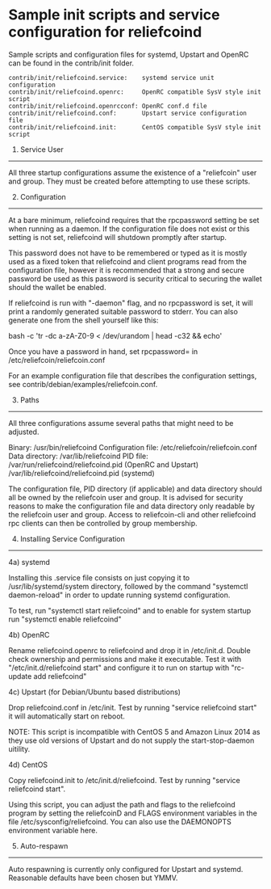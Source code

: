 Sample init scripts and service configuration for reliefcoind
==========================================================

Sample scripts and configuration files for systemd, Upstart and OpenRC
can be found in the contrib/init folder.

    contrib/init/reliefcoind.service:    systemd service unit configuration
    contrib/init/reliefcoind.openrc:     OpenRC compatible SysV style init script
    contrib/init/reliefcoind.openrcconf: OpenRC conf.d file
    contrib/init/reliefcoind.conf:       Upstart service configuration file
    contrib/init/reliefcoind.init:       CentOS compatible SysV style init script

1. Service User
---------------------------------

All three startup configurations assume the existence of a "reliefcoin" user
and group.  They must be created before attempting to use these scripts.

2. Configuration
---------------------------------

At a bare minimum, reliefcoind requires that the rpcpassword setting be set
when running as a daemon.  If the configuration file does not exist or this
setting is not set, reliefcoind will shutdown promptly after startup.

This password does not have to be remembered or typed as it is mostly used
as a fixed token that reliefcoind and client programs read from the configuration
file, however it is recommended that a strong and secure password be used
as this password is security critical to securing the wallet should the
wallet be enabled.

If reliefcoind is run with "-daemon" flag, and no rpcpassword is set, it will
print a randomly generated suitable password to stderr.  You can also
generate one from the shell yourself like this:

bash -c 'tr -dc a-zA-Z0-9 < /dev/urandom | head -c32 && echo'

Once you have a password in hand, set rpcpassword= in /etc/reliefcoin/reliefcoin.conf

For an example configuration file that describes the configuration settings,
see contrib/debian/examples/reliefcoin.conf.

3. Paths
---------------------------------

All three configurations assume several paths that might need to be adjusted.

Binary:              /usr/bin/reliefcoind
Configuration file:  /etc/reliefcoin/reliefcoin.conf
Data directory:      /var/lib/reliefcoind
PID file:            /var/run/reliefcoind/reliefcoind.pid (OpenRC and Upstart)
                     /var/lib/reliefcoind/reliefcoind.pid (systemd)

The configuration file, PID directory (if applicable) and data directory
should all be owned by the reliefcoin user and group.  It is advised for security
reasons to make the configuration file and data directory only readable by the
reliefcoin user and group.  Access to reliefcoin-cli and other reliefcoind rpc clients
can then be controlled by group membership.

4. Installing Service Configuration
-----------------------------------

4a) systemd

Installing this .service file consists on just copying it to
/usr/lib/systemd/system directory, followed by the command
"systemctl daemon-reload" in order to update running systemd configuration.

To test, run "systemctl start reliefcoind" and to enable for system startup run
"systemctl enable reliefcoind"

4b) OpenRC

Rename reliefcoind.openrc to reliefcoind and drop it in /etc/init.d.  Double
check ownership and permissions and make it executable.  Test it with
"/etc/init.d/reliefcoind start" and configure it to run on startup with
"rc-update add reliefcoind"

4c) Upstart (for Debian/Ubuntu based distributions)

Drop reliefcoind.conf in /etc/init.  Test by running "service reliefcoind start"
it will automatically start on reboot.

NOTE: This script is incompatible with CentOS 5 and Amazon Linux 2014 as they
use old versions of Upstart and do not supply the start-stop-daemon uitility.

4d) CentOS

Copy reliefcoind.init to /etc/init.d/reliefcoind. Test by running "service reliefcoind start".

Using this script, you can adjust the path and flags to the reliefcoind program by
setting the reliefcoinD and FLAGS environment variables in the file
/etc/sysconfig/reliefcoind. You can also use the DAEMONOPTS environment variable here.

5. Auto-respawn
-----------------------------------

Auto respawning is currently only configured for Upstart and systemd.
Reasonable defaults have been chosen but YMMV.
